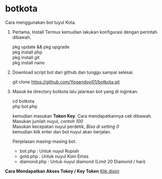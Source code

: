 # botkota

Cara menggunakan bot tuyul Kota.

1. Pertama, Install Termux kemudian lakukan konfigurasi dengan perintah dibawah.

    pkg update && pkg upgrade <br/>
    pkg install php <br/>
    pkg install git <br/>
    pkg install nano <br/>

2. Download script bot dari github dan tunggu sampai selesai.

    git clone https://github.com/Yogandovi01/botkota.git

3. Masuk ke directory botkota lalu jalankan bot yang di inginkan.

    cd botkota <br/>
    php bot.php </br>

    kemudian masukan <b>Token Key</b>. Cara mendapatkannya cek dibawah. <br/>
    Masukan jumlah nuyul, <i>contoh 100</i> <br/>
    Masukan kecepatan nuyul perdetik, <i>Bisa di setting 0</i> <br/>
    kemudian klik enter dan bot nuyul akan berjalan.
    
    Penjelasan masing-masing bot.
    - bot.php   : Untuk nuyul Rupiah
    - gold.php  : Untuk nuyul Koin Emas
    - diamond.php : Untuk nuyul diamond (Limit 20 Diamond / hari)
    
  <b>Cara Mendapatkan Akses Tokey / Key Token</b> <a href="http://bit.ly/getTokenKota">Klik disini</a>
